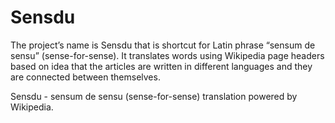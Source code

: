 # Sensdu

The project’s name is Sensdu that is shortcut for Latin phrase “sensum de sensu” (sense-for-sense). It translates words using Wikipedia page headers based on idea that the articles are written in different languages and they are connected between themselves. 

Sensdu - sensum de sensu (sense-for-sense) translation powered by Wikipedia.
